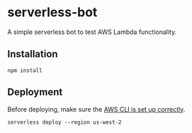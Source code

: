 # serverless-bot

A simple serverless bot to test AWS Lambda functionality.

## Installation
```npm install```

## Deployment
Before deploying, make sure the [AWS CLI is set up correctly](http://docs.aws.amazon.com/cli/latest/userguide/installing.html).

```serverless deploy --region us-west-2```